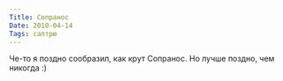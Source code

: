 ```yaml
---
Title: Сопранос
Date: 2010-04-14
Tags: саптрю
---
```


<div class="text"><p>Че-то я поздно сообразил, как крут Сопранос. Но лучше поздно, чем никогда :)</p></div>